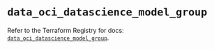 # `data_oci_datascience_model_group`

Refer to the Terraform Registry for docs: [`data_oci_datascience_model_group`](https://registry.terraform.io/providers/hashicorp/oci/7.19.0/docs/data-sources/datascience_model_group).
